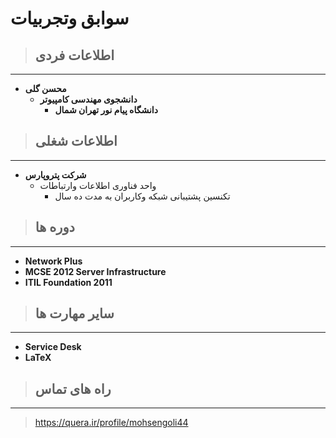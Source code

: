 # سوابق وتجربیات
> ## **اطلاعات فردی**
---
- **محسن گلی**
  + **دانشجوی مهندسی کامپیوتر**
    - **دانشگاه پیام نور تهران شمال** 
    
> ## **اطلاعات شغلی**
---
- **شرکت پتروپارس**
  - واحد فناوری اطلاعات وارتباطات
    - تکنسین پشتیبانی شبکه وکاربران به مدت ده سال 
    
> ## **دوره ها**
--- 
* **Network Plus**
* **MCSE 2012 Server Infrastructure**
* **ITIL Foundation 2011**

> ## **سایر مهارت ها**
---
* **Service Desk**
* **L**__a__**T**__e__**X**

> ## **راه های تماس**
---
> https://quera.ir/profile/mohsengoli44
